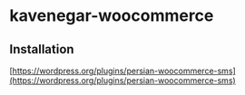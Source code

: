 # kavenegar-woocommerce
## Installation
[https://wordpress.org/plugins/persian-woocommerce-sms](https://wordpress.org/plugins/persian-woocommerce-sms)
